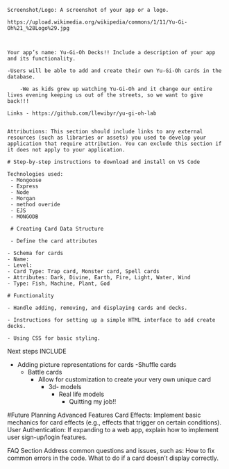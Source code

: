     Screenshot/Logo: A screenshot of your app or a logo.

    https://upload.wikimedia.org/wikipedia/commons/1/11/Yu-Gi-Oh%21_%28Logo%29.jpg



    Your app’s name: Yu-Gi-Oh Decks!! Include a description of your app and its functionality.

    -Users will be able to add and create their own Yu-Gi-Oh cards in the database.

        -We as kids grew up watching Yu-Gi-Oh and it change our entire lives evening keeping us out of the streets, so we want to give back!!!

    Links - https://github.com/llewibyr/yu-gi-oh-lab


    Attributions: This section should include links to any external resources (such as libraries or assets) you used to develop your application that require attribution. You can exclude this section if it does not apply to your application.

    # Step-by-step instructions to download and install on VS Code

    Technologies used:
     - Mongoose
     - Express
     - Node
     - Morgan
     - method overide
     - EJS
     - MONGODB

     # Creating Card Data Structure

     - Define the card attributes 

    - Schema for cards
    - Name:
    - Level:
    - Card Type: Trap card, Monster card, Spell cards
    - Attributes: Dark, Divine, Earth, Fire, Light, Water, Wind
    - Type: Fish, Machine, Plant, God

    # Functionality 

    - Handle adding, removing, and displaying cards and decks.

    - Instructions for setting up a simple HTML interface to add create decks.

    - Using CSS for basic styling.



  Next steps INCLUDE

  - Adding picture representations for cards
    -Shuffle cards
    - Battle cards
      - Allow for customization to create your very own unique card
        - 3d- models
          - Real life models
            - Quitting my job!!


#Future Planning
Advanced Features 
Card Effects: Implement basic mechanics for card effects (e.g., effects that trigger on certain conditions).
User Authentication: If expanding to a web app, explain how to implement user sign-up/login features.

FAQ Section
Address common questions and issues, such as:
How to fix common errors in the code.
What to do if a card doesn’t display correctly.
